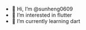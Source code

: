 - 👋 Hi, I’m @sunheng0609
- 👀 I’m interested in flutter
- 🌱 I’m currently learning dart

<!---
sunheng0609/sunheng0609 is a ✨ special ✨ repository because its `README.md` (this file) appears on your GitHub profile.
You can click the Preview link to take a look at your changes.
--->

